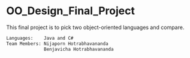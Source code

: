# OO_Design_Final_Project
This final project is to pick two object-oriented languages and compare.
```sh
Languages:    Java and C#
Team Members: Nijaporn Hotrabhavananda 
              Benjavicha Hotrabhavananda
```
